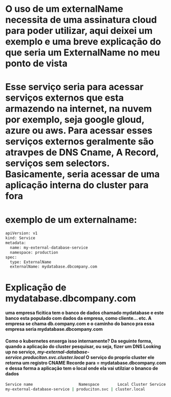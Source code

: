 # O uso de um externalName necessita de uma assinatura cloud para poder utilizar, aqui deixei um exemplo e uma breve explicação do que seria um ExternalName no meu ponto de vista

# Esse serviço seria para acessar serviços externos que esta armazendo na internet, na nuvem por exemplo, seja google gloud, azure ou aws. Para acessar esses serviços externos geralmente são atravpes de DNS Cname, A Record, serviços sem selectors. Basicamente, seria acessar de uma aplicação interna do cluster para fora

# exemplo de um externalname:

```bash
apiVersion: v1
kind: Service
metadata:
  name: my-external-database-service
  namespace: production
spec: 
  type: ExternalName 
  externalName: mydatabase.dbcompany.com 
```

# Explicação de mydatabase.dbcompany.com

#### uma empresa ficitica tem o banco de dados chamado mydatabase e este banco esta populado com dados da empresa, como cliente... etc. A empresa se chama db.company.com e o caminho do banco pra essa empresa seria mydatabase.dbcompany.com 

#### Como o kubernetes enxerga isso internamente?  Da seguinte forma, quando a aplicação do cluster pesquisar, ou seja, fizer um DNS Looking up no serviço, *my-external-database-service.produciton.svc.cluster.local* O serviço do proprio cluster ele retorna  um  registro CNAME Recorde para = mydatabase.dbcompany.com e dessa forma a aplicação tem o local onde ela vai utilziar o bnanco de dados

```bash
Service name                    Namespace        Local Cluster Service 
my-external-database-service | produciton.svc | cluster.local
```